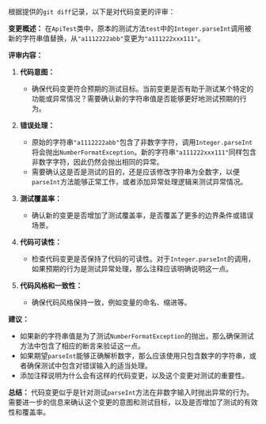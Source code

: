 根据提供的`git diff`记录，以下是对代码变更的评审：

**变更概述：**
在`ApiTest`类中，原本的测试方法`test`中的`Integer.parseInt`调用被新的字符串值替换，从`"a1112222abb"`变更为`"a111222xxx111"`。

**评审内容：**

1. **代码意图：**
   - 确保代码变更符合预期的测试目标。当前变更是否有助于测试某个特定的功能或异常情况？需要确认新的字符串值是否能够更好地测试预期的行为。

2. **错误处理：**
   - 原始的字符串`"a1112222abb"`包含了非数字字符，调用`Integer.parseInt`将会抛出`NumberFormatException`。新的字符串`"a111222xxx111"`同样包含非数字字符，因此仍然会抛出相同的异常。
   - 需要确认这是否是测试的目的，还是应该修改字符串为全数字，以便`parseInt`方法能够正常工作，或者添加异常处理逻辑来测试异常情况。

3. **测试覆盖率：**
   - 确认新的变更是否增加了测试覆盖率，是否覆盖了更多的边界条件或错误场景。

4. **代码可读性：**
   - 检查代码变更是否保持了代码的可读性。对于`Integer.parseInt`的调用，如果预期的行为是测试异常处理，那么注释应该明确说明这一点。

5. **代码风格和一致性：**
   - 确保代码风格保持一致，例如变量的命名、缩进等。

**建议：**
- 如果新的字符串值是为了测试`NumberFormatException`的抛出，那么确保测试方法中包含了相应的断言来验证这一点。
- 如果期望`parseInt`能够正确解析数字，那么应该使用只包含数字的字符串，或者确保测试中包含对错误输入的适当处理。
- 添加注释说明为什么会有这样的代码变更，以及这个变更对测试的重要性。

**总结：**
代码变更似乎是针对测试`parseInt`方法在非数字输入时抛出异常的行为。需要进一步的信息来确认这个变更的意图和测试目标，以及是否增加了测试的有效性和覆盖率。